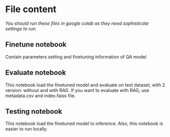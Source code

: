 # File content
*You should run these files in google colab as they need sophisticate settings to run.*
## Finetune notebook
Contain parameters setting and finetuning information of QA model

## Evaluate notebook
This notebook load the finetuned model and evaluate on test dataset, with 2 version: without and with RAG. If you want to evaluate with RAG, use metadata.csv and index.faiss file.

## Testing notebook
This notebook load the finetuned model to inference. Also, this notebook is easier to run locally.